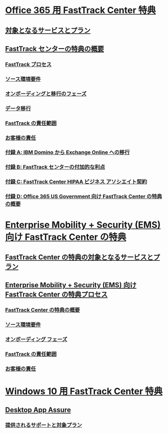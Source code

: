 # [Office 365 用 FastTrack Center 特典](O365-fasttrack-benefit-for-office-365.md)
## [対象となるサービスとプラン](O365-eligible-services-and-plans.md)
## [FastTrack センターの特典の概要](O365-fasttrack-benefit-overview.md)
### [FastTrack プロセス](O365-fasttrack-process.md)
### [ソース環境要件](O365-source-environment-expectations.md)
### [オンボーディングと移行のフェーズ](O365-onboarding-and-migration.md)
### [データ移行](O365-data-migration.md)
### [FastTrack の責任範囲](O365-fasttrack-responsibilities.md)
### [お客様の責任](O365-your-responsibilities.md)
### [付録 A: IBM Domino から Exchange Online への移行](O365-from-ibm-domino-to-exchange-online.md)
### [付録 B: FastTrack センターの付加的な利点](O365-fasttrack-additional-benefits.md)
### [付録 C: FastTrack Center HIPAA ビジネス アソシエイト契約](O365-hipaa-business-associate-agreement.md)
### [付録 D: Office 365 US Government 向け FastTrack Center の特典の概要](US-Gov-appendix-overview.md)
# [Enterprise Mobility + Security (EMS) 向け FastTrack Center の特典](https://docs.microsoft.com/en-us/enterprise-mobility-security/Solutions/enterprise-mobility-fasttrack-program?toc=/fasttrack/fasttrack/toc.json)
## [FastTrack Center の特典の対象となるサービスとプラン](https://docs.microsoft.com/en-us/enterprise-mobility-security/Solutions/fasttrack-center-benefit-for-enterprise-mobility-suite-ems?toc=/fasttrack/fasttrack/toc.json)
## [Enterprise Mobility + Security (EMS) 向け FastTrack Center の特典プロセス](https://docs.microsoft.com/en-us/enterprise-mobility-security/Solutions/fasttrack-center-benefit-process-for-enterprise-mobility-suite-ems?toc=/fasttrack/fasttrack/toc.json)
### [FastTrack Center の特典の概要](https://docs.microsoft.com/en-us/enterprise-mobility-security/Solutions/fasttrack-center-benefit-process-for-ems-overview?toc=/fasttrack/fasttrack/toc.json)
### [ソース環境要件](https://docs.microsoft.com/en-us/enterprise-mobility-security/Solutions/fasttrack-center-benefit-process-for-ems-environment-expectations?toc=/fasttrack/fasttrack/toc.json)
### [オンボーディング フェーズ](https://docs.microsoft.com/en-us/enterprise-mobility-security/Solutions/fasttrack-center-benefit-process-for-ems-phases?toc=/fasttrack/fasttrack/toc.json)
### [FastTrack の責任範囲](https://docs.microsoft.com/en-us/enterprise-mobility-security/Solutions/fasttrack-center-benefit-process-for-ems-fasttrack-responsibilities?toc=/fasttrack/fasttrack/toc.json)
### [お客様の責任](https://docs.microsoft.com/en-us/enterprise-mobility-security/Solutions/fasttrack-center-benefit-process-for-ems-your-responsibilities?toc=/fasttrack/fasttrack/toc.json)
# [Windows 10 用 FastTrack Center 特典](Win-10-fasttrack-benefit-for-Windows-10.md)
## [Desktop App Assure](Win-10-desktop-app-assure.md)
### [提供されるサポートと対象プラン](Win-10-daa-assistance-offered-and-plans.md)
